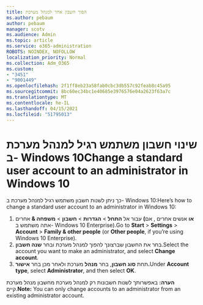```yaml
---
title: הפוך חשבון אחר למנהל מערכת
ms.author: pebaum
author: pebaum
manager: scotv
ms.audience: Admin
ms.topic: article
ms.service: o365-administration
ROBOTS: NOINDEX, NOFOLLOW
localization_priority: Normal
ms.collection: Adm_O365
ms.custom:
- "3451"
- "9001449"
ms.openlocfilehash: 2f1ff8eb23a58fab0cbc3db557c92feab8c45a95
ms.sourcegitcommit: 8bc60ec34bc1e40685e3976576e04a2623f63a7c
ms.translationtype: MT
ms.contentlocale: he-IL
ms.lasthandoff: 04/15/2021
ms.locfileid: "51795013"
---
```

# <a name="change-a-standard-user-account-to-an-administrator-in-windows-10"></a><span data-ttu-id="4bd18-102">שינוי חשבון משתמש רגיל למנהל מערכת ב- Windows 10</span><span class="sxs-lookup"><span data-stu-id="4bd18-102">Change a standard user account to an administrator in Windows 10</span></span>

<span data-ttu-id="4bd18-103">כך ניתן לשנות חשבון משתמש רגיל למנהל מערכת ב- Windows 10:</span><span class="sxs-lookup"><span data-stu-id="4bd18-103">Here’s how to change a standard user account to an administrator in Windows 10:</span></span>

1. <span data-ttu-id="4bd18-104">עבור אל **התחל**  >  **הגדרות**  >  **חשבון**  >  **משפחה &** אחרים **(או** אנשים אחרים , אם אתה משתמש ב- Windows 10 Enterprise).</span><span class="sxs-lookup"><span data-stu-id="4bd18-104">Go to **Start** > **Settings** > **Account** > **Family & other people** (or **Other people**, if you’re using Windows 10 Enterprise).</span></span>
2. <span data-ttu-id="4bd18-105">בחר את החשבון שברצונך להפוך למנהל מערכת ובחר **שנה חשבון**.</span><span class="sxs-lookup"><span data-stu-id="4bd18-105">Select the account you want to make an administrator, and select **Change account**.</span></span>
3. <span data-ttu-id="4bd18-106">תחת **סוג חשבון**, בחר **מנהל** מערכת ולאחר מכן בחר **אישור.**</span><span class="sxs-lookup"><span data-stu-id="4bd18-106">Under **Account type**, select **Administrator**, and then select **OK**.</span></span>

<span data-ttu-id="4bd18-107">**הערה:** באפשרותך לשנות חשבונות רק למנהל מערכת מחשבון מנהל מערכת קיים.</span><span class="sxs-lookup"><span data-stu-id="4bd18-107">**Note:** You can only change accounts to an administrator from an existing administrator account.</span></span>